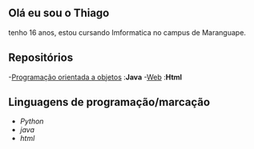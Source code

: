 
## Olá eu sou o Thiago

tenho 16 anos, estou cursando Imformatica no campus de Maranguape.

## Repositórios
-[Programação orientada a objetos](https://github.com/Thiago007-py/CTI-P7-POO-20242-LISTA01) :**Java**
-[Web](https://github.com/Thiago007-py/Atividades-WEB-I---HTML) :**Html**


## Linguagens de programação/marcação
- *Python*
- *java*
- *html*
